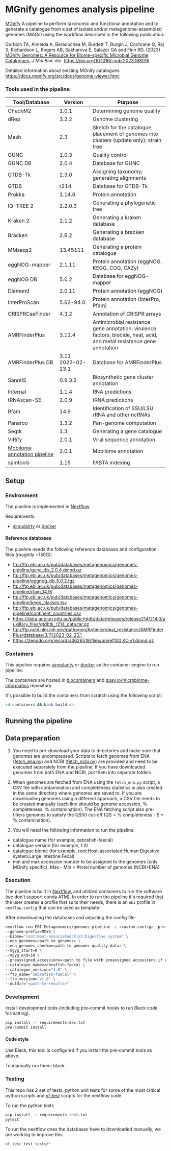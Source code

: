 # MGnify genomes analysis pipeline

[MGnify](https://www.ebi.ac.uk/metagenomics/) A pipeline to perform taxonomic and functional annotation and to generate a catalogue from a set of isolate and/or metagenome-assembled genomes (MAGs) using the workflow described in the following publication:

Gurbich TA, Almeida A, Beracochea M, Burdett T, Burgin J, Cochrane G, Raj S, Richardson L, Rogers AB, Sakharova E, Salazar GA and Finn RD. (2023) [MGnify Genomes: A Resource for Biome-specific Microbial Genome Catalogues.](https://www.sciencedirect.com/science/article/pii/S0022283623000724) <i>J Mol Biol</i>. doi: https://doi.org/10.1016/j.jmb.2023.168016

Detailed information about existing MGnify catalogues: https://docs.mgnify.org/src/docs/genome-viewer.html

### Tools used in the pipeline
| Tool/Database                                           | Version           | Purpose |
|---------------------------------------------------------|-------------------|----------- |
| CheckM2                                                 | 1.0.1             | Determining genome quality       |
| dRep                                                    | 3.2.2             | Genome clustering       |
| Mash                                                    | 2.3               | Sketch for the catalogue; placement of genomes into clusters (update only); strain tree      |
| GUNC                                                    | 1.0.3             | Quality control       |
| GUNC DB                                                 | 2.0.4             | Database for GUNC       |
| GTDB-Tk                                                 | 2.3.0             | Assigning taxonomy; generating alignments       |
| GTDB                                                    | r214              | Database for GTDB-Tk       |
| Prokka                                                  | 1.14.6            | Protein annotation       |
| IQ-TREE 2                                               | 2.2.0.3           | Generating a phylogenetic tree       |
| Kraken 2                                                | 2.1.2             | Generating a kraken database       |
| Bracken                                                 | 2.6.2             | Generating a bracken database       |
| MMseqs2                                                 | 13.45111          | Generating a protein catalogue       |
| eggNOG-mapper                                           | 2.1.11            | Protein annotation (eggNOG, KEGG, COG,  CAZy)       |
| eggNOG DB                                               | 5.0.2             | Database for eggNOG-mapper       |
| Diamond                                                 | 2.0.11            | Protein annotation (eggNOG)       |
| InterProScan                                            | 5.62-94.0         | Protein annotation (InterPro, Pfam)       |
| CRISPRCasFinder                                         | 4.3.2             | Annotation of CRISPR arrays       |
| AMRFinderPlus                                           | 3.11.4            |   Antimicrobial resistance gene annotation; virulence factors, biocide, heat, acid, and metal resistance gene annotation     |
| AMRFinderPlus DB                                        | 3.11 2023-02-23.1 | Database for AMRFinderPlus      |
| SanntiS                                                 | 0.9.3.2           | Biosynthetic gene cluster annotation       |
| Infernal                                                | 1.1.4             | RNA predictions       |
| tRNAscan-SE                                             | 2.0.9             | tRNA predictions       |
| Rfam                                                    | 14.9              | Identification of SSU/LSU rRNA and other ncRNAs       |
| Panaroo                                                 | 1.3.2             | Pan-genome computation       |
| Seqtk                                                   | 1.3               | Generating a gene catalogue       |
| VIRify                                                  | 2.0.1             | Viral sequence annotation       |
| [Mobilome annotation pipeline](https://github.com/EBI-Metagenomics/mobilome-annotation-pipeline) | 2.0.1             | Mobilome annotation       |
| samtools                                                | 1.15              | FASTA indexing       |

## Setup

### Environment

The pipeline is implemented in [Nextflow](https://www.nextflow.io/).

Requirements:
- [singulairty](https://sylabs.io/docs/) or [docker](https://www.docker.com/)

#### Reference databases

The pipeline needs the following reference databases and configuration files (roughtly ~150G):

- ftp://ftp.ebi.ac.uk/pub/databases/metagenomics/genomes-pipeline/gunc_db_2.0.4.dmnd.gz
- ftp://ftp.ebi.ac.uk/pub/databases/metagenomics/genomes-pipeline/eggnog_db_5.0.2.tgz
- ftp://ftp.ebi.ac.uk/pub/databases/metagenomics/genomes-pipeline/rfam_14.9/
- ftp://ftp.ebi.ac.uk/pub/databases/metagenomics/genomes-pipeline/kegg_classes.tsv
- ftp://ftp.ebi.ac.uk/pub/databases/metagenomics/genomes-pipeline/continent_countries.csv
- https://data.ace.uq.edu.au/public/gtdb/data/releases/release214/214.0/auxillary_files/gtdbtk_r214_data.tar.gz
- ftp://ftp.ncbi.nlm.nih.gov/pathogen/Antimicrobial_resistance/AMRFinderPlus/database/3.11/2023-02-23.1
- https://zenodo.org/records/4626519/files/uniref100.KO.v1.dmnd.gz

### Containers

This pipeline requires [singularity](https://sylabs.io/docs/) or [docker](https://www.docker.com/) as the container engine to run pipeline.

The containers are hosted in [biocontainers](https://biocontainers.pro/) and [quay.io/microbiome-informatics](https://quay.io/organization/microbiome-informatics) repository.

It's possible to build the containers from scratch using the following script:

```bash
cd containers && bash build.sh
```

## Running the pipeline

## Data preparation

1. You need to pre-download your data to directories and make sure that genomes are uncompressed. Scripts to fetch genomes from ENA ([fetch_ena.py](https://github.com/EBI-Metagenomics/genomes-pipeline/blob/master/bin/fetch_ena.py)) and NCBI ([fetch_ncbi.py](https://github.com/EBI-Metagenomics/genomes-pipeline/blob/master/bin/fetch_ncbi.py)) are provided and need to be executed separately from the pipeline. If you have downloaded genomes from both ENA and NCBI, put them into separate folders.

2. When genomes are fetched from ENA using the `fetch_ena.py` script, a CSV file with contamination and completeness statistics is also created in the same directory where genomes are saved to. If you are downloading genomes using a different approach, a CSV file needs to be created manually (each line should be genome accession, % completeness, % contamination). The ENA fetching script also pre-filters genomes to satisfy the QS50 cut-off (QS = % completeness - 5 * % contamination).

3. You will need the following information to run the pipeline:
 - catalogue name (for example, zebrafish-faecal)
 - catalogue version (for example, 1.0)
 - catalogue biome (for example, root:Host-associated:Human:Digestive system:Large intestine:Fecal)
 - min and max accession number to be assigned to the genomes (only MGnify specific). Max - Min = #total number of genomes (NCBI+ENA)

### Execution

The pipeline is built in [Nextflow](https://www.nextflow.io), and utilized containers to run the software (we don't support conda ATM).
In order to run the pipeline it's required that the user creates a profile that suits their needs, there is an `ebi` profile in `nexflow.config` that can be used as template.

After downloading the databases and adjusting the config file:

```bash
nextflow run EBI-Metagenomics/genomes-pipeline -c <custom.config> -profile <profile> \
--genome-prefix=MGYG \
--biome="root:Host-associated:Fish:Digestive system" \
--ena_genomes=<path to genomes> \
--ena_genomes_checkm=<path to genomes quality data> \
--mgyg_start=0 \
--mgyg_end=10 \
--preassigned_accessions=<path to file with preassigned accessions if using>
--catalogue_name=zebrafish-faecal \
--catalogue_version="1.0" \
--ftp_name="zebrafish-faecal" \
--ftp_version="v1.0" \
--outdir="<path-to-results>"
```

### Development

Install development tools (including pre-commit hooks to run Black code formatting).

```bash
pip install -r requirements-dev.txt
pre-commit install
```

#### Code style

Use Black, this tool is configured if you install the pre-commit tools as above.

To manually run them: black .

### Testing

This repo has 2 set of tests, python unit tests for some of the most critical python scripts and [nf-test](https://github.com/askimed/nf-test) scripts for the nextflow code.

To run the python tests

```bash
pip install -r requirements-test.txt
pytest
```

To run the nextflow ones the databases have to downloaded manually, we are working to improve this.

```bash
nf-test test tests/*
```
